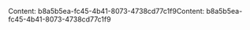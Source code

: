 <span data-ttu-id="4ad1f-101">Content: b8a5b5ea-fc45-4b41-8073-4738cd77c1f9</span><span class="sxs-lookup"><span data-stu-id="4ad1f-101">Content: b8a5b5ea-fc45-4b41-8073-4738cd77c1f9</span></span>